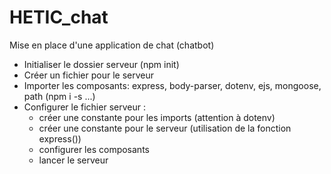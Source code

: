 # HETIC_chat

Mise en place d'une application de chat (chatbot)

- Initialiser le dossier serveur (npm init)
- Créer un fichier pour le serveur
- Importer les composants: express, body-parser, dotenv, ejs, mongoose, path (npm i -s ...)
- Configurer le fichier serveur : 
    - créer une constante pour les imports (attention à dotenv)
    - créer une constante pour le serveur (utilisation de la fonction express())
    - configurer les composants 
    - lancer le serveur